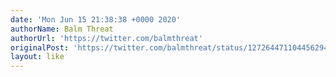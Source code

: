 ```yaml
---
date: 'Mon Jun 15 21:38:38 +0000 2020'
authorName: Balm Threat
authorUrl: 'https://twitter.com/balmthreat'
originalPost: 'https://twitter.com/balmthreat/status/1272644711044562946'
layout: like
---
```

